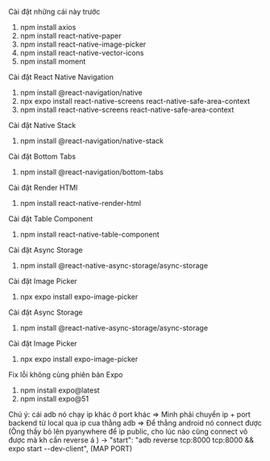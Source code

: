 Cài đặt những cái này trước

1. npm install axios
2. npm install react-native-paper
3. npm install react-native-image-picker
4. npm install react-native-vector-icons
5. npm install moment

Cài đặt React Native Navigation

1. npm install @react-navigation/native
2. npx expo install react-native-screens react-native-safe-area-context
3. npm install react-native-screens react-native-safe-area-context

Cài đặt Native Stack

1. npm install @react-navigation/native-stack

Cài đặt Bottom Tabs

1. npm install @react-navigation/bottom-tabs

Cài đặt Render HTMl

1. npm install react-native-render-html

Cài đặt Table Component

1. npm install react-native-table-component

Cài đặt Async Storage

1. npm install @react-native-async-storage/async-storage

Cài đặt Image Picker

1. npx expo install expo-image-picker

Cài đặt Async Storage

1. npm install @react-native-async-storage/async-storage

Cài đặt Image Picker

1. npx expo install expo-image-picker

Fix lỗi không cùng phiên bản Expo

1. npm install expo@latest
2. npm install expo@51

Chú ý: cái adb nó chạy ip khác ở port khác => Mình phải chuyển ip + port backend từ local qua ip cua thằng adb => Để thằng android nó connect được
(Ông thầy bỏ lên pyanywhere để ip public, cho lúc nào cũng connect vô được mà kh cần reverse á ) -> "start": "adb reverse tcp:8000 tcp:8000 && expo start --dev-client", (MAP PORT)
